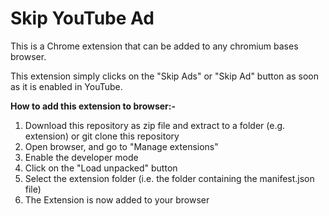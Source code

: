 # Skip YouTube Ad
This is a Chrome extension that can be added to any chromium bases browser.

This extension simply clicks on the "Skip Ads" or "Skip Ad" button as soon as it is enabled in YouTube.

**How to add this extension to browser:-**

1. Download this repository as zip file and extract to a folder (e.g. extension) or git clone this repository
2. Open browser, and go to "Manage extensions"
3. Enable the developer mode
4. Click on the "Load unpacked" button
5. Select the extension folder (i.e. the folder containing the manifest.json file)
6. The Extension is now added to your browser
